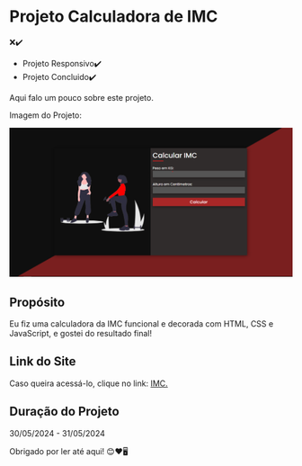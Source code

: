 <h1>Projeto Calculadora de IMC</h1>
❌✔️
<p> <ul> <li>Projeto Responsivo✔️ </li> <li>Projeto Concluido✔️</li> </ul></p>

<p>Aqui falo um pouco sobre este projeto.</p>

<p>Imagem do Projeto: </p>
<img src="https://github.com/vitorarevalo/projeto-IMC/blob/main/CalculadoraIMC.png?raw=true" width="800px">

## Propósito
<p>Eu fiz uma calculadora da IMC funcional e decorada com HTML, CSS e JavaScript, e gostei do resultado final!</p>

## Link do Site
<p>Caso queira acessá-lo, clique no link: <a href="https://vitorarevalo.github.io/projeto-IMC/" target="_blank">IMC.</a></p>

## Duração do Projeto 
<p>30/05/2024 - 31/05/2024</p>

<p>Obrigado por ler até aqui! 😊❤️🖥️</p>
